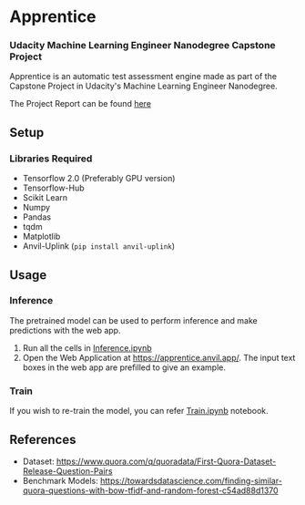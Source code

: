 # Apprentice

### Udacity Machine Learning Engineer Nanodegree Capstone Project

Apprentice is an automatic test assessment engine made as part of the Capstone Project in Udacity's Machine Learning Engineer Nanodegree.

The Project Report can be found [here](Project_Report.pdf)

## Setup

### Libraries Required

- Tensorflow 2.0 (Preferably GPU version)
- Tensorflow-Hub
- Scikit Learn
- Numpy
- Pandas
- tqdm
- Matplotlib
- Anvil-Uplink (`pip install anvil-uplink`)

## Usage

### Inference

The pretrained model can be used to perform inference and make predictions with the web app.

1. Run all the cells in [Inference.ipynb](Inference.ipynb)
2. Open the Web Application at https://apprentice.anvil.app/. The input text boxes in the web app are prefilled to give an example.

### Train

If you wish to re-train the model, you can refer [Train.ipynb](Train.ipynb) notebook.

## References
* Dataset: https://www.quora.com/q/quoradata/First-Quora-Dataset-Release-Question-Pairs
* Benchmark Models: https://towardsdatascience.com/finding-similar-quora-questions-with-bow-tfidf-and-random-forest-c54ad88d1370
